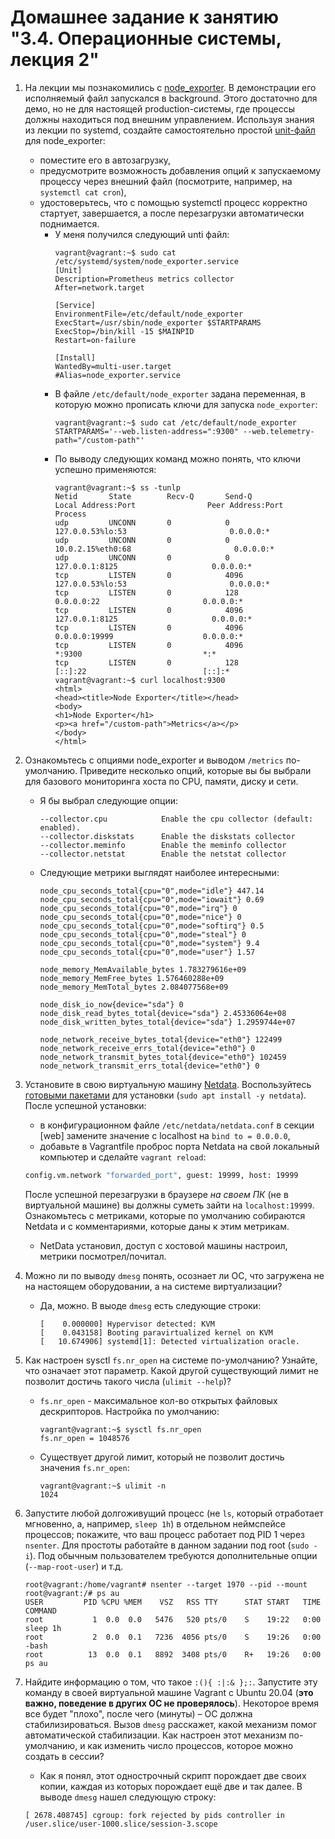 # Домашнее задание к занятию "3.4. Операционные системы, лекция 2"

1. На лекции мы познакомились с [node_exporter](https://github.com/prometheus/node_exporter/releases). В демонстрации его исполняемый файл запускался в background. Этого достаточно для демо, но не для настоящей production-системы, где процессы должны находиться под внешним управлением. Используя знания из лекции по systemd, создайте самостоятельно простой [unit-файл](https://www.freedesktop.org/software/systemd/man/systemd.service.html) для node_exporter:

    * поместите его в автозагрузку,
    * предусмотрите возможность добавления опций к запускаемому процессу через внешний файл (посмотрите, например, на `systemctl cat cron`),
    * удостоверьтесь, что с помощью systemctl процесс корректно стартует, завершается, а после перезагрузки автоматически поднимается.
        - У меня получился следующий unti файл:
            ```
            vagrant@vagrant:~$ sudo cat /etc/systemd/system/node_exporter.service
            [Unit]
            Description=Prometheus metrics collector
            After=network.target

            [Service]
            EnvironmentFile=/etc/default/node_exporter
            ExecStart=/usr/sbin/node_exporter $STARTPARAMS
            ExecStop=/bin/kill -15 $MAINPID
            Restart=on-failure

            [Install]
            WantedBy=multi-user.target
            #Alias=node_exporter.service
            ```
        - В файле `/etc/default/node_exporter` задана переменная, в которую можно прописать ключи для запуска `node_exporter`:
            ```
            vagrant@vagrant:~$ sudo cat /etc/default/node_exporter
            STARTPARAMS='--web.listen-address=":9300" --web.telemetry-path="/custom-path"'
            ```
        - По выводу следующих команд можно понять, что ключи успешно применяются:
            ```
            vagrant@vagrant:~$ ss -tunlp
            Netid       State        Recv-Q       Send-Q              Local Address:Port                Peer Address:Port       Process
            udp         UNCONN       0            0                   127.0.0.53%lo:53                       0.0.0.0:*
            udp         UNCONN       0            0                  10.0.2.15%eth0:68                       0.0.0.0:*
            udp         UNCONN       0            0                       127.0.0.1:8125                     0.0.0.0:*
            tcp         LISTEN       0            4096                127.0.0.53%lo:53                       0.0.0.0:*
            tcp         LISTEN       0            128                       0.0.0.0:22                       0.0.0.0:*
            tcp         LISTEN       0            4096                    127.0.0.1:8125                     0.0.0.0:*
            tcp         LISTEN       0            4096                      0.0.0.0:19999                    0.0.0.0:*
            tcp         LISTEN       0            4096                            *:9300                           *:*
            tcp         LISTEN       0            128                          [::]:22                          [::]:*
            vagrant@vagrant:~$ curl localhost:9300
            <html>
            <head><title>Node Exporter</title></head>
            <body>
            <h1>Node Exporter</h1>
            <p><a href="/custom-path">Metrics</a></p>
            </body>
            </html>
            ```
1. Ознакомьтесь с опциями node_exporter и выводом `/metrics` по-умолчанию. Приведите несколько опций, которые вы бы выбрали для базового мониторинга хоста по CPU, памяти, диску и сети.
    - Я бы выбрал следующие опции:
        ```
        --collector.cpu            Enable the cpu collector (default: enabled).
        --collector.diskstats      Enable the diskstats collector
        --collector.meminfo        Enable the meminfo collector
        --collector.netstat        Enable the netstat collector
        ```
    - Следующие метрики выглядят наиболее интересными:
        ```
        node_cpu_seconds_total{cpu="0",mode="idle"} 447.14
        node_cpu_seconds_total{cpu="0",mode="iowait"} 0.69
        node_cpu_seconds_total{cpu="0",mode="irq"} 0
        node_cpu_seconds_total{cpu="0",mode="nice"} 0
        node_cpu_seconds_total{cpu="0",mode="softirq"} 0.5
        node_cpu_seconds_total{cpu="0",mode="steal"} 0
        node_cpu_seconds_total{cpu="0",mode="system"} 9.4
        node_cpu_seconds_total{cpu="0",mode="user"} 1.57

        node_memory_MemAvailable_bytes 1.783279616e+09
        node_memory_MemFree_bytes 1.576460288e+09
        node_memory_MemTotal_bytes 2.084077568e+09

        node_disk_io_now{device="sda"} 0
        node_disk_read_bytes_total{device="sda"} 2.45336064e+08
        node_disk_written_bytes_total{device="sda"} 1.2959744e+07

        node_network_receive_bytes_total{device="eth0"} 122499
        node_network_receive_errs_total{device="eth0"} 0
        node_network_transmit_bytes_total{device="eth0"} 102459
        node_network_transmit_errs_total{device="eth0"} 0
        ```
1. Установите в свою виртуальную машину [Netdata](https://github.com/netdata/netdata). Воспользуйтесь [готовыми пакетами](https://packagecloud.io/netdata/netdata/install) для установки (`sudo apt install -y netdata`). После успешной установки:
    * в конфигурационном файле `/etc/netdata/netdata.conf` в секции [web] замените значение с localhost на `bind to = 0.0.0.0`,
    * добавьте в Vagrantfile проброс порта Netdata на свой локальный компьютер и сделайте `vagrant reload`:

    ```bash
    config.vm.network "forwarded_port", guest: 19999, host: 19999
    ```

    После успешной перезагрузки в браузере *на своем ПК* (не в виртуальной машине) вы должны суметь зайти на `localhost:19999`. Ознакомьтесь с метриками, которые по умолчанию собираются Netdata и с комментариями, которые даны к этим метрикам.
    - NetData установил, доступ с хостовой машины настроил, метрики посмотрел/почитал.

1. Можно ли по выводу `dmesg` понять, осознает ли ОС, что загружена не на настоящем оборудовании, а на системе виртуализации?
    - Да, можно. В выоде `dmesg` есть следующие строки:
        ```
        [    0.000000] Hypervisor detected: KVM
        [    0.043158] Booting paravirtualized kernel on KVM
        [   10.674906] systemd[1]: Detected virtualization oracle.
        ```
1. Как настроен sysctl `fs.nr_open` на системе по-умолчанию? Узнайте, что означает этот параметр. Какой другой существующий лимит не позволит достичь такого числа (`ulimit --help`)?
    - `fs.nr_open` - максимальное кол-во открытых файловых дескрипторов. Настройка по умолчанию:
        ```
        vagrant@vagrant:~$ sysctl fs.nr_open
        fs.nr_open = 1048576
        ```
    - Существует другой лимит, который не позволит достичь значения `fs.nr_open`:
        ```
        vagrant@vagrant:~$ ulimit -n
        1024
        ```
1. Запустите любой долгоживущий процесс (не `ls`, который отработает мгновенно, а, например, `sleep 1h`) в отдельном неймспейсе процессов; покажите, что ваш процесс работает под PID 1 через `nsenter`. Для простоты работайте в данном задании под root (`sudo -i`). Под обычным пользователем требуются дополнительные опции (`--map-root-user`) и т.д.
    ```
    root@vagrant:/home/vagrant# nsenter --target 1970 --pid --mount
    root@vagrant:/# ps au
    USER         PID %CPU %MEM    VSZ   RSS TTY      STAT START   TIME COMMAND
    root           1  0.0  0.0   5476   520 pts/0    S    19:22   0:00 sleep 1h
    root           2  0.0  0.1   7236  4056 pts/0    S    19:26   0:00 -bash
    root          13  0.0  0.1   8892  3408 pts/0    R+   19:26   0:00 ps au
    ```
1. Найдите информацию о том, что такое `:(){ :|:& };:`. Запустите эту команду в своей виртуальной машине Vagrant с Ubuntu 20.04 (**это важно, поведение в других ОС не проверялось**). Некоторое время все будет "плохо", после чего (минуты) – ОС должна стабилизироваться. Вызов `dmesg` расскажет, какой механизм помог автоматической стабилизации. Как настроен этот механизм по-умолчанию, и как изменить число процессов, которое можно создать в сессии?
    - Как я понял, этот однострочный скрипт порождает две своих копии, каждая из которых порождает ещё две и так далее. В выводе `dmesg` нашел следующую строку:
    ```
    [ 2678.408745] cgroup: fork rejected by pids controller in /user.slice/user-1000.slice/session-3.scope
    ```
 